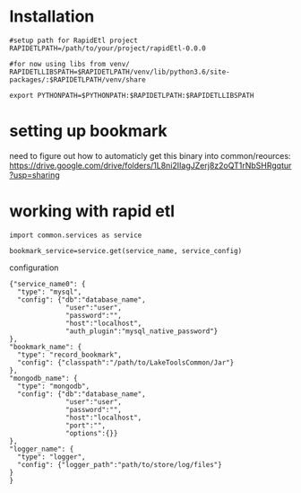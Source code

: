 
<H1>Installation</H1>

```
#setup path for RapidEtl project
RAPIDETLPATH=/path/to/your/project/rapidEtl-0.0.0

#for now using libs from venv/
RAPIDETLLIBSPATH=$RAPIDETLPATH/venv/lib/python3.6/site-packages/:$RAPIDETLPATH/venv/share

export PYTHONPATH=$PYTHONPATH:$RAPIDETLPATH:$RAPIDETLLIBSPATH

```

<H1> setting up bookmark</H1>

need to figure out how to automaticly get this binary into common/reources:
https://drive.google.com/drive/folders/1L8ni2IIagJZerj8z2oQT1rNbSHRgqtur?usp=sharing

<H1> working with rapid etl</H1>

```
import common.services as service

bookmark_service=service.get(service_name, service_config)

```

configuration

```
{"service_name0": {
  "type": "mysql",
  "config": {"db":"database_name",
              "user":"user",
              "password":"",
              "host":"localhost",
              "auth_plugin":"mysql_native_password"}
},
"bookmark_name": {
  "type": "record_bookmark",
  "config": {"classpath":"/path/to/LakeToolsCommon/Jar"}
},
"mongodb_name": {
  "type": "mongodb",
  "config": {"db":"database_name",
              "user":"user",
              "password":"",
              "host":"localhost",
              "port":"",
              "options":{}}
},
"logger_name": {
  "type": "logger",
  "config": {"logger_path":"path/to/store/log/files"}
}
}
```
